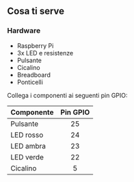## Cosa ti serve

### Hardware

- Raspberry Pi
- 3x LED e resistenze
- Pulsante
- Cicalino
- Breadboard
- Ponticelli

Collega i componenti ai seguenti pin GPIO:

| Componente | Pin GPIO |
| ---------- |:--------:|
| Pulsante   |    25    |
| LED rosso  |    24    |
| LED ambra  |    23    |
| LED verde  |    22    |
| Cicalino   |    5     |